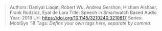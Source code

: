 > Authors: Daniyal Liaqat, Robert Wu, Andrea Gershon, Hisham Alshaer, Frank Rudzicz, Eyal de Lara
> Title: Speech in Smartwatch Based Audio
> Year: 2018
> Url: https://doi.org/10.1145/3210240.3210817
> Series: MobiSys '18
> Tags: *Define your own tags here, separate by comma*